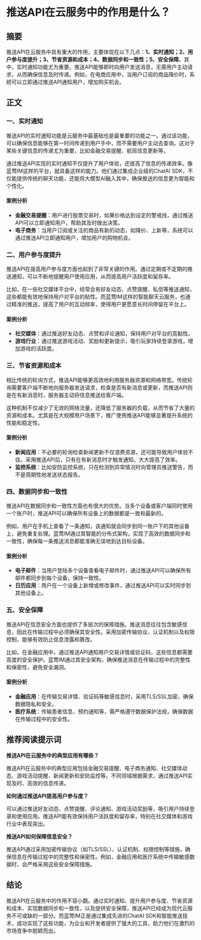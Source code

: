 # 推送API在云服务中的作用是什么？


## 摘要
推送API在云服务中具有重大的作用，主要体现在以下几点：**1、实时通知；2、用户参与度提升；3、节省资源和成本；4、数据同步和一致性；5、安全保障**。其中，实时通知功能尤为重要。推送API能够即时向用户发送消息，无需用户主动请求，从而确保信息及时传递。例如，在电商应用中，当用户订阅的商品降价时，系统可以立即通过推送API通知用户，增加购买机会。

## 正文

### 一、实时通知

推送API的实时通知功能是云服务中最基础也是最重要的功能之一。通过该功能，可以确保信息能够在第一时间传递到用户手中，而不需要用户主动去查询。这对于某些关键信息的传递尤为重要，比如金融交易提醒、航班信息更新等。

通过推送API实现的实时通知不仅提升了用户体验，还提高了信息的传递效率。像蓝莺IM这样的平台，就具备这样的能力。他们通过集成企业级的ChatAI SDK，不仅能提供传统的聊天功能，还能将大模型AI融入其中，确保推送的信息更为智能和个性化。

#### 案例分析

- **金融交易提醒**：用户进行股票交易时，如果价格达到设定的警戒线，通过推送API可以立即通知用户，帮助其及时做出决策。
- **电子商务**：当用户订阅或关注的商品有新的动态，如降价、上新等，系统可以通过推送API立即通知用户，增加用户的购物机会。

### 二、用户参与度提升

推送API在提高用户参与度方面也起到了非常关键的作用。通过定期或不定期的推送通知，可以不断地提醒用户使用应用，从而提高用户活跃度和留存率。

比如，在一些社交媒体平台中，经常会有好友动态、点赞提醒、私信等推送通知，这些都能有效地保持用户对平台的粘性。而蓝莺IM这样的智能聊天云服务，也通过精准的推送，提高了用户的互动频率，使得用户更愿意长时间停留在平台上。

#### 案例分析

- **社交媒体**：通过推送好友动态、点赞和评论通知，保持用户对平台的高黏性。
- **游戏行业**：通过推送游戏活动、奖励和更新提示，吸引玩家持续登录游戏，增加游戏的活跃度。

### 三、节省资源和成本

相比传统的轮询方式，推送API能够更高效地利用服务器资源和网络带宽。传统轮询需要客户端不断地向服务器发送请求，检查是否有新消息或更新，而推送API则是在有新消息时，服务器主动将信息推送给客户端。

这种机制不仅减少了无效的网络流量，还降低了服务器的负载，从而节省了大量的资源和成本。尤其是在大规模用户场景下，推广使用推送API能够显著提升系统的性能和稳定性。

#### 案例分析

- **新闻应用**：不必要的轮询检查新闻更新不仅浪费资源，还可能导致用户体验不佳。采用推送API后，只有在有新消息时才触发通知，大大提高了效率。
- **监控系统**：比如安防监控系统，只在检测到异常情况时向管理员推送警告，而不是周期性地发送状态报告。

### 四、数据同步和一致性

推送API在数据同步和一致性方面也有很大的优势。当多个设备或客户端同时使用一个账户时，推送API可以确保所有设备上的数据都是一致和最新的。

例如，用户在手机上查看了一条通知，该通知就会同步到同一账户下的其他设备上，避免重复处理。蓝莺IM通过其智能的分布式架构，实现了高效的数据同步和一致性，确保每一条推送消息都能准确无误地到达目标设备。

#### 案例分析

- **电子邮件**：当用户登陆多个设备查看电子邮件时，通过推送API可以确保所有邮件都同步到每个设备，保持一致性。
- **日历应用**：用户在一个设备上新增或修改事件，通过推送API可以实时同步到其他设备上。

### 五、安全保障

推送API在信息安全方面也提供了多层次的保障措施。推送消息往往包含敏感信息，因此在传输过程中必须确保其安全性。采用加密传输协议、认证机制以及权限控制，能够有效防止信息泄露和篡改。

比如，在金融应用中，通过推送API通知用户交易详情或验证码，这些信息都需要高度的安全保护。蓝莺IM通过其安全架构，确保推送消息在传输过程中的完整性和保密性，避免安全漏洞。

#### 案例分析

- **金融应用**：在传输交易详情、验证码等敏感信息时，采用TLS/SSL加密，确保数据隐私和安全。
- **医疗系统**：传输患者信息、预约通知等，需严格遵守数据保护法规，确保数据在传输过程中的安全性。

## 推荐阅读提示词

**推送API在云服务中的典型应用有哪些？**

推送API在云服务中的典型应用包括金融交易提醒、电子商务通知、社交媒体动态、游戏活动提醒、新闻更新和安防监控等。不同领域根据需求，通过推送API实现及时、高效的信息传递。

**如何通过推送API提高用户参与度？**

可以通过推送好友动态、点赞提醒、评论通知、游戏活动奖励等，吸引用户持续登录和使用应用。推送API能有效保持用户活跃度和留存率，特别在社交媒体和游戏行业中表现突出。

**推送API如何保障信息安全？**

推送API通过采用加密传输协议（如TLS/SSL）、认证机制、权限控制等措施，确保信息在传输过程中的完整性和保密性。例如，金融应用和医疗系统中传输敏感数据时，会严格采用这些安全保障措施。

## 结论

推送API在云服务中的作用不容小觑。通过实时通知、提升用户参与度、节省资源和成本、实现数据同步和一致性，以及提供安全保障，推送API已经成为现代云服务不可或缺的一部分。而蓝莺IM正是通过集成先进的ChatAI SDK和智能推送技术，成功实现了这些功能，为企业和开发者提供了强大的工具，助力他们在激烈的市场竞争中脱颖而出。